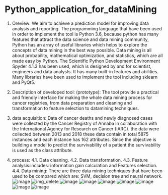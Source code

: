 # Python_application_for_dataMining

1. Oreview:
We aim to achieve a prediction model for improving data analysis and reporting.
The programming language that have been used in order to implement the tool is Python 3.6, because python has many features that attract the data science and data mining community, Python has an array of useful libraries which helps to explore the concepts of data mining in the best way possible. Data mining is all about probability, mathematical optimization, and statistics, which are all made easy by Python.
The Scientific Python Development Environment Spyder 4.1.3 has been used, which is designed by and for scientist, engineers and data analysts. It has many built-in features and abilities. 
Many libraries have been used to implement the tool including sklearn and PyQt5.

2. Description of developed tool: (prototype):
The tool provide a practical and friendly interface for making the whole data mining process  for cancer registries, from data preparation and cleaning and transformation to feature selection to datamining techniques.
3. data acquisition:
Data of cancer deaths and newly diagnosed cases were collected by the Cancer Registry of Annaba in collaboration with the International Agency for Research on Cancer (IARC). the data were collected between 2013 and 2018 these data contain in total 5875 instances and each instance has 162 attributes.
Since the objective is building a model to predict the survivability of a patient the survivability is used as the class attribute.
4. process:
4.1. Data cleaning.
4.2. Data transformation.
4.3. Feature analysis:includes: information gain calculation and Features selection.
4.4. Data mining: There are three data mining techniques that have been used to be compared which are: SVM, decision tree and neural network.
![image](https://user-images.githubusercontent.com/22997230/191550306-b85877d0-ba15-4a66-8286-2bb47a6f94bd.png)
![img_delete](https://user-images.githubusercontent.com/22997230/191520515-f5516c6d-e1aa-4d90-8a0c-67e7e2c39d9b.png)
![image](https://user-images.githubusercontent.com/22997230/191501145-c64d332a-d74b-4aa0-a7ab-322913e0a443.png)
![image](https://user-images.githubusercontent.com/22997230/191501197-547195b6-ade0-49fd-9bb1-2a4a73f1c767.png)
![image](https://user-images.githubusercontent.com/22997230/191501246-fad50a1f-4d72-46a2-9751-c3b3c1128539.png)
![image](https://user-images.githubusercontent.com/22997230/191501292-972cdf2a-ee7b-4840-ad44-bb1e4b194415.png)
![image](https://user-images.githubusercontent.com/22997230/191501310-329b2d80-6cb7-4129-8c63-5d9d9711b2ce.png)
![image](https://user-images.githubusercontent.com/22997230/191501325-d318d569-bfc6-48e0-a89a-2f1a25b56404.png)
![image](https://user-images.githubusercontent.com/22997230/191501419-51e7d51d-6c97-4ac1-a90f-667ce0d0f9fb.png)

